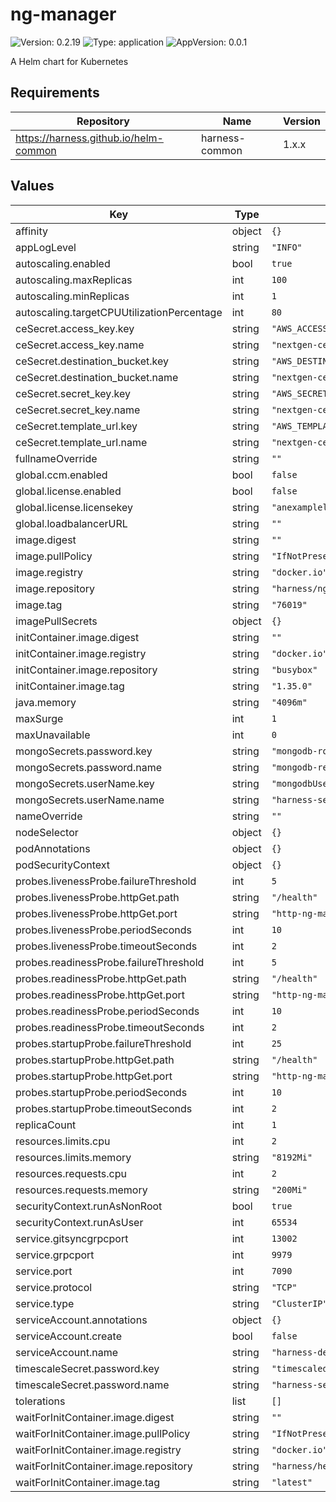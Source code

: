 # ng-manager

![Version: 0.2.19](https://img.shields.io/badge/Version-0.2.19-informational?style=flat-square) ![Type: application](https://img.shields.io/badge/Type-application-informational?style=flat-square) ![AppVersion: 0.0.1](https://img.shields.io/badge/AppVersion-0.0.1-informational?style=flat-square)

A Helm chart for Kubernetes

## Requirements

| Repository | Name | Version |
|------------|------|---------|
| https://harness.github.io/helm-common | harness-common | 1.x.x |

## Values

| Key | Type | Default | Description |
|-----|------|---------|-------------|
| affinity | object | `{}` |  |
| appLogLevel | string | `"INFO"` |  |
| autoscaling.enabled | bool | `true` |  |
| autoscaling.maxReplicas | int | `100` |  |
| autoscaling.minReplicas | int | `1` |  |
| autoscaling.targetCPUUtilizationPercentage | int | `80` |  |
| ceSecret.access_key.key | string | `"AWS_ACCESS_KEY"` |  |
| ceSecret.access_key.name | string | `"nextgen-ce"` |  |
| ceSecret.destination_bucket.key | string | `"AWS_DESTINATION_BUCKET"` |  |
| ceSecret.destination_bucket.name | string | `"nextgen-ce"` |  |
| ceSecret.secret_key.key | string | `"AWS_SECRET_KEY"` |  |
| ceSecret.secret_key.name | string | `"nextgen-ce"` |  |
| ceSecret.template_url.key | string | `"AWS_TEMPLATE_LINK"` |  |
| ceSecret.template_url.name | string | `"nextgen-ce"` |  |
| fullnameOverride | string | `""` |  |
| global.ccm.enabled | bool | `false` |  |
| global.license.enabled | bool | `false` |  |
| global.license.licensekey | string | `"anexamplelicensekey"` |  |
| global.loadbalancerURL | string | `""` |  |
| image.digest | string | `""` |  |
| image.pullPolicy | string | `"IfNotPresent"` |  |
| image.registry | string | `"docker.io"` |  |
| image.repository | string | `"harness/ng-manager-signed"` |  |
| image.tag | string | `"76019"` |  |
| imagePullSecrets | object | `{}` |  |
| initContainer.image.digest | string | `""` |  |
| initContainer.image.registry | string | `"docker.io"` |  |
| initContainer.image.repository | string | `"busybox"` |  |
| initContainer.image.tag | string | `"1.35.0"` |  |
| java.memory | string | `"4096m"` |  |
| maxSurge | int | `1` |  |
| maxUnavailable | int | `0` |  |
| mongoSecrets.password.key | string | `"mongodb-root-password"` |  |
| mongoSecrets.password.name | string | `"mongodb-replicaset-chart"` |  |
| mongoSecrets.userName.key | string | `"mongodbUsername"` |  |
| mongoSecrets.userName.name | string | `"harness-secrets"` |  |
| nameOverride | string | `""` |  |
| nodeSelector | object | `{}` |  |
| podAnnotations | object | `{}` |  |
| podSecurityContext | object | `{}` |  |
| probes.livenessProbe.failureThreshold | int | `5` |  |
| probes.livenessProbe.httpGet.path | string | `"/health"` |  |
| probes.livenessProbe.httpGet.port | string | `"http-ng-manager"` |  |
| probes.livenessProbe.periodSeconds | int | `10` |  |
| probes.livenessProbe.timeoutSeconds | int | `2` |  |
| probes.readinessProbe.failureThreshold | int | `5` |  |
| probes.readinessProbe.httpGet.path | string | `"/health"` |  |
| probes.readinessProbe.httpGet.port | string | `"http-ng-manager"` |  |
| probes.readinessProbe.periodSeconds | int | `10` |  |
| probes.readinessProbe.timeoutSeconds | int | `2` |  |
| probes.startupProbe.failureThreshold | int | `25` |  |
| probes.startupProbe.httpGet.path | string | `"/health"` |  |
| probes.startupProbe.httpGet.port | string | `"http-ng-manager"` |  |
| probes.startupProbe.periodSeconds | int | `10` |  |
| probes.startupProbe.timeoutSeconds | int | `2` |  |
| replicaCount | int | `1` |  |
| resources.limits.cpu | int | `2` |  |
| resources.limits.memory | string | `"8192Mi"` |  |
| resources.requests.cpu | int | `2` |  |
| resources.requests.memory | string | `"200Mi"` |  |
| securityContext.runAsNonRoot | bool | `true` |  |
| securityContext.runAsUser | int | `65534` |  |
| service.gitsyncgrpcport | int | `13002` |  |
| service.grpcport | int | `9979` |  |
| service.port | int | `7090` |  |
| service.protocol | string | `"TCP"` |  |
| service.type | string | `"ClusterIP"` |  |
| serviceAccount.annotations | object | `{}` |  |
| serviceAccount.create | bool | `false` |  |
| serviceAccount.name | string | `"harness-default"` |  |
| timescaleSecret.password.key | string | `"timescaledbPostgresPassword"` |  |
| timescaleSecret.password.name | string | `"harness-secrets"` |  |
| tolerations | list | `[]` |  |
| waitForInitContainer.image.digest | string | `""` |  |
| waitForInitContainer.image.pullPolicy | string | `"IfNotPresent"` |  |
| waitForInitContainer.image.registry | string | `"docker.io"` |  |
| waitForInitContainer.image.repository | string | `"harness/helm-init-container"` |  |
| waitForInitContainer.image.tag | string | `"latest"` |  |

